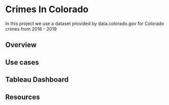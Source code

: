 # Crimes In Colorado

In this project we use a dataset provided by data.colorado.gov for Colorado crimes from 2016 - 2019

## Overview

## Use cases

## Tableau Dashboard

## Resources


